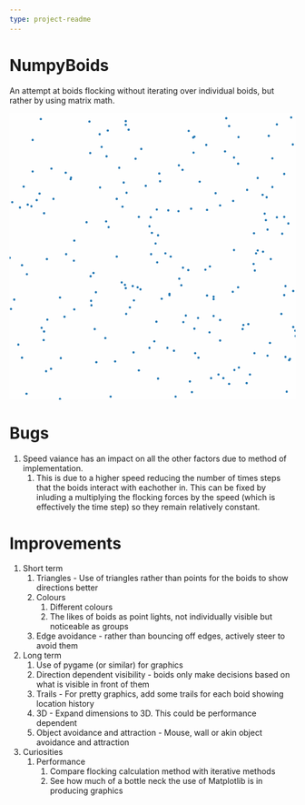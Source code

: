 ```yaml
---
type: project-readme
---
```


# NumpyBoids
An attempt at boids flocking without iterating over individual boids, but rather by using matrix math.

![Demo gif of boids running](Demo.gif)

# Bugs
1. Speed vaiance has an impact on all the other factors due to method of implementation.
   1. This is due to a higher speed reducing the number of times steps that the boids interact with eachother in. This can be fixed by inluding a multiplying the flocking forces by the speed (which is effectively the time step) so they remain relatively constant.


# Improvements
1. Short term
   1. Triangles - Use of triangles rather than points for the boids to show directions better
   1. Colours
      1. Different colours
      2. The likes of boids as point lights, not individually visible but noticeable as groups
   2. Edge avoidance - rather than bouncing off edges, actively steer to avoid them
2. Long term
   1.  Use of pygame (or similar) for graphics
   2. Direction dependent visibility - boids only make decisions based on what is visible in front of them
   3. Trails - For pretty graphics, add some trails for each boid showing location history
   4. 3D - Expand dimensions to 3D. This could be performance dependent
   5. Object avoidance and attraction - Mouse, wall or akin object avoidance and attraction
3. Curiosities
   1. Performance
      1. Compare flocking calculation method with iterative methods
      2. See how much of a bottle neck the use of Matplotlib is in producing graphics

